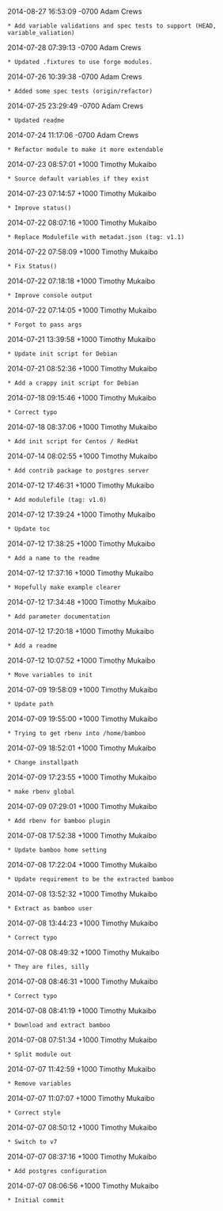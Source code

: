 2014-08-27 16:53:09 -0700 Adam Crews 

	* Add variable validations and spec tests to support (HEAD, variable_valiation)

2014-07-28 07:39:13 -0700 Adam Crews 

	* Updated .fixtures to use forge modules.

2014-07-26 10:39:38 -0700 Adam Crews 

	* Added some spec tests (origin/refactor)

2014-07-25 23:29:49 -0700 Adam Crews 

	* Updated readme

2014-07-24 11:17:06 -0700 Adam Crews 

	* Refactor module to make it more extendable

2014-07-23 08:57:01 +1000 Timothy Mukaibo 

	* Source default variables if they exist

2014-07-23 07:14:57 +1000 Timothy Mukaibo 

	* Improve status()

2014-07-22 08:07:16 +1000 Timothy Mukaibo 

	* Replace Modulefile with metadat.json (tag: v1.1)

2014-07-22 07:58:09 +1000 Timothy Mukaibo 

	* Fix Status()

2014-07-22 07:18:18 +1000 Timothy Mukaibo 

	* Improve console output

2014-07-22 07:14:05 +1000 Timothy Mukaibo 

	* Forgot to pass args

2014-07-21 13:39:58 +1000 Timothy Mukaibo 

	* Update init script for Debian

2014-07-21 08:52:36 +1000 Timothy Mukaibo 

	* Add a crappy init script for Debian

2014-07-18 09:15:46 +1000 Timothy Mukaibo 

	* Correct typo

2014-07-18 08:37:06 +1000 Timothy Mukaibo 

	* Add init script for Centos / RedHat

2014-07-14 08:02:55 +1000 Timothy Mukaibo 

	* Add contrib package to postgres server

2014-07-12 17:46:31 +1000 Timothy Mukaibo 

	* Add modulefile (tag: v1.0)

2014-07-12 17:39:24 +1000 Timothy Mukaibo 

	* Update toc

2014-07-12 17:38:25 +1000 Timothy Mukaibo 

	* Add a name to the readme

2014-07-12 17:37:16 +1000 Timothy Mukaibo 

	* Hopefully make example clearer

2014-07-12 17:34:48 +1000 Timothy Mukaibo 

	* Add parameter documentation

2014-07-12 17:20:18 +1000 Timothy Mukaibo 

	* Add a readme

2014-07-12 10:07:52 +1000 Timothy Mukaibo 

	* Move variables to init

2014-07-09 19:58:09 +1000 Timothy Mukaibo 

	* Update path

2014-07-09 19:55:00 +1000 Timothy Mukaibo 

	* Trying to get rbenv into /home/bamboo

2014-07-09 18:52:01 +1000 Timothy Mukaibo 

	* Change installpath

2014-07-09 17:23:55 +1000 Timothy Mukaibo 

	* make rbenv global

2014-07-09 07:29:01 +1000 Timothy Mukaibo 

	* Add rbenv for bamboo plugin

2014-07-08 17:52:38 +1000 Timothy Mukaibo 

	* Update bamboo home setting

2014-07-08 17:22:04 +1000 Timothy Mukaibo 

	* Update requirement to be the extracted bamboo

2014-07-08 13:52:32 +1000 Timothy Mukaibo 

	* Extract as bamboo user

2014-07-08 13:44:23 +1000 Timothy Mukaibo 

	* Correct typo

2014-07-08 08:49:32 +1000 Timothy Mukaibo 

	* They are files, silly

2014-07-08 08:46:31 +1000 Timothy Mukaibo 

	* Correct typo

2014-07-08 08:41:19 +1000 Timothy Mukaibo 

	* Download and extract bamboo

2014-07-08 07:51:34 +1000 Timothy Mukaibo 

	* Split module out

2014-07-07 11:42:59 +1000 Timothy Mukaibo 

	* Remove variables

2014-07-07 11:07:07 +1000 Timothy Mukaibo 

	* Correct style

2014-07-07 08:50:12 +1000 Timothy Mukaibo 

	* Switch to v7

2014-07-07 08:37:16 +1000 Timothy Mukaibo 

	* Add postgres configuration

2014-07-07 08:06:56 +1000 Timothy Mukaibo 

	* Initial commit

